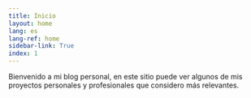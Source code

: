 ```yaml
---
title: Inicio
layout: home
lang: es
lang-ref: home
sidebar-link: True
index: 1
---
```


Bienvenido a mi blog personal, en este sitio puede ver algunos de mis proyectos personales y profesionales que considero más relevantes.